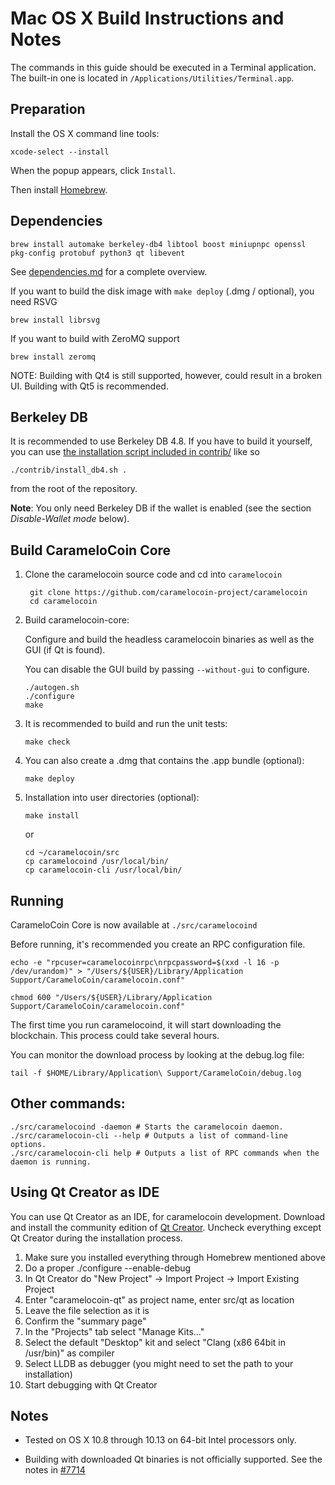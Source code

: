 Mac OS X Build Instructions and Notes
====================================
The commands in this guide should be executed in a Terminal application.
The built-in one is located in `/Applications/Utilities/Terminal.app`.

Preparation
-----------
Install the OS X command line tools:

`xcode-select --install`

When the popup appears, click `Install`.

Then install [Homebrew](https://brew.sh).

Dependencies
----------------------

    brew install automake berkeley-db4 libtool boost miniupnpc openssl pkg-config protobuf python3 qt libevent

See [dependencies.md](dependencies.md) for a complete overview.

If you want to build the disk image with `make deploy` (.dmg / optional), you need RSVG

    brew install librsvg

If you want to build with ZeroMQ support
    
    brew install zeromq

NOTE: Building with Qt4 is still supported, however, could result in a broken UI. Building with Qt5 is recommended.

Berkeley DB
-----------
It is recommended to use Berkeley DB 4.8. If you have to build it yourself,
you can use [the installation script included in contrib/](/contrib/install_db4.sh)
like so

```shell
./contrib/install_db4.sh .
```

from the root of the repository.

**Note**: You only need Berkeley DB if the wallet is enabled (see the section *Disable-Wallet mode* below).

Build CarameloCoin Core
------------------------

1. Clone the caramelocoin source code and cd into `caramelocoin`

        git clone https://github.com/caramelocoin-project/caramelocoin
        cd caramelocoin

2.  Build caramelocoin-core:

    Configure and build the headless caramelocoin binaries as well as the GUI (if Qt is found).

    You can disable the GUI build by passing `--without-gui` to configure.

        ./autogen.sh
        ./configure
        make

3.  It is recommended to build and run the unit tests:

        make check

4.  You can also create a .dmg that contains the .app bundle (optional):

        make deploy

5.  Installation into user directories (optional):

        make install

    or

        cd ~/caramelocoin/src
        cp caramelocoind /usr/local/bin/
        cp caramelocoin-cli /usr/local/bin/

Running
-------

CarameloCoin Core is now available at `./src/caramelocoind`

Before running, it's recommended you create an RPC configuration file.

    echo -e "rpcuser=caramelocoinrpc\nrpcpassword=$(xxd -l 16 -p /dev/urandom)" > "/Users/${USER}/Library/Application Support/CarameloCoin/caramelocoin.conf"

    chmod 600 "/Users/${USER}/Library/Application Support/CarameloCoin/caramelocoin.conf"

The first time you run caramelocoind, it will start downloading the blockchain. This process could take several hours.

You can monitor the download process by looking at the debug.log file:

    tail -f $HOME/Library/Application\ Support/CarameloCoin/debug.log

Other commands:
-------

    ./src/caramelocoind -daemon # Starts the caramelocoin daemon.
    ./src/caramelocoin-cli --help # Outputs a list of command-line options.
    ./src/caramelocoin-cli help # Outputs a list of RPC commands when the daemon is running.

Using Qt Creator as IDE
------------------------
You can use Qt Creator as an IDE, for caramelocoin development.
Download and install the community edition of [Qt Creator](https://www.qt.io/download/).
Uncheck everything except Qt Creator during the installation process.

1. Make sure you installed everything through Homebrew mentioned above
2. Do a proper ./configure --enable-debug
3. In Qt Creator do "New Project" -> Import Project -> Import Existing Project
4. Enter "caramelocoin-qt" as project name, enter src/qt as location
5. Leave the file selection as it is
6. Confirm the "summary page"
7. In the "Projects" tab select "Manage Kits..."
8. Select the default "Desktop" kit and select "Clang (x86 64bit in /usr/bin)" as compiler
9. Select LLDB as debugger (you might need to set the path to your installation)
10. Start debugging with Qt Creator

Notes
-----

* Tested on OS X 10.8 through 10.13 on 64-bit Intel processors only.

* Building with downloaded Qt binaries is not officially supported. See the notes in [#7714](https://github.com/bitcoin/bitcoin/issues/7714)
